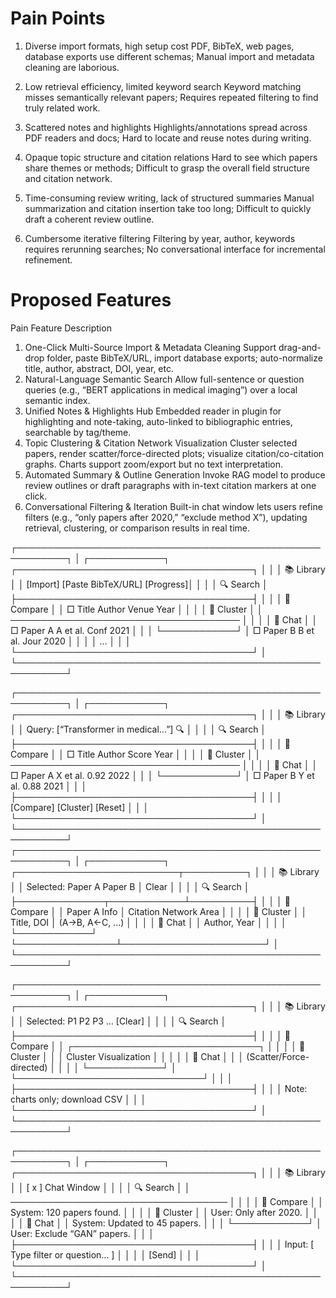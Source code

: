 # Pain Points

1. Diverse import formats, high setup cost
  PDF, BibTeX, web pages, database exports use different schemas;
  Manual import and metadata cleaning are laborious.

2. Low retrieval efficiency, limited keyword search
  Keyword matching misses semantically relevant papers;
  Requires repeated filtering to find truly related work.

3. Scattered notes and highlights
  Highlights/annotations spread across PDF readers and docs;
  Hard to locate and reuse notes during writing.

4. Opaque topic structure and citation relations
  Hard to see which papers share themes or methods;
  Difficult to grasp the overall field structure and citation network.

5. Time-consuming review writing, lack of structured summaries
  Manual summarization and citation insertion take too long;
  Difficult to quickly draft a coherent review outline.

6. Cumbersome iterative filtering
  Filtering by year, author, keywords requires rerunning searches;
  No conversational interface for incremental refinement.

# Proposed Features
Pain	Feature	Description

1. One-Click Multi-Source Import & Metadata Cleaning	Support drag-and-drop folder, paste BibTeX/URL, import database exports; auto-normalize title, author, abstract, DOI, year, etc.
2.	Natural-Language Semantic Search	Allow full-sentence or question queries (e.g., “BERT applications in medical imaging”) over a local semantic index.
3.	Unified Notes & Highlights Hub	Embedded reader in plugin for highlighting and note-taking, auto-linked to bibliographic entries, searchable by tag/theme.
4.	Topic Clustering & Citation Network Visualization	Cluster selected papers, render scatter/force-directed plots; visualize citation/co-citation graphs. Charts support zoom/export but no text interpretation.
5.	Automated Summary & Outline Generation	Invoke RAG model to produce review outlines or draft paragraphs with in-text citation markers at one click.
6.	Conversational Filtering & Iteration	Built-in chat window lets users refine filters (e.g., “only papers after 2020,” “exclude method X”), updating retrieval, clustering, or comparison results in real time.






┌──────────────────────────────────────────────────────────┐
│ ┌────────────┐ ┌──────────────────────────────────────┐ │
│ │ 📚 Library  │ │ [Import] [Paste BibTeX/URL] [Progress]│ │
│ │ 🔍 Search   │ ├──────────────────────────────────────┤ │
│ │ 🔗 Compare  │ │ □ Title         Author    Venue Year │ │
│ │ 🔳 Cluster  │ │ ───────────────────────────────────── │ │
│ │ 💬 Chat     │ │ □ Paper A       A et al.  Conf 2021 │ │
│ └────────────┘ │ □ Paper B       B et al.  Jour 2020 │ │
│                │ …                                    │ │
│                └──────────────────────────────────────┘ │
└──────────────────────────────────────────────────────────┘


┌──────────────────────────────────────────────────────────┐
│ ┌────────────┐ ┌──────────────────────────────────────┐ │
│ │ 📚 Library  │ │ Query: [“Transformer in medical…”] 🔍 │ │
│ │ 🔍 Search   │ ├──────────────────────────────────────┤ │
│ │ 🔗 Compare  │ │ □ Title       Author    Score  Year  │ │
│ │ 🔳 Cluster  │ │ ───────────────────────────────────── │ │
│ │ 💬 Chat     │ │ □ Paper A     X et al.  0.92  2022 │ │
│ └────────────┘ │ □ Paper B     Y et al.  0.88  2021 │ │
│                ├──────────────────────────────────────┤ │
│                │ [Compare] [Cluster] [Reset]        │ │
│                └──────────────────────────────────────┘ │
└──────────────────────────────────────────────────────────┘
┌──────────────────────────────────────────────────────────┐
│ ┌────────────┐ ┌──────────────────────────┬──────────┐ │
│ │ 📚 Library  │ │ Selected: Paper A  Paper B │ Clear │ │
│ │ 🔍 Search   │ ├──────────────┬────────────┴──────────┤ │
│ │ 🔗 Compare  │ │ Paper A Info │ Citation Network Area │ │
│ │ 🔳 Cluster  │ │ Title, DOI   │ (A→B, A←C, ...)       │ │
│ │ 💬 Chat     │ │ Author, Year │                        │ │
│ └────────────┘ └────────────────┴───────────────────────┘ │
└──────────────────────────────────────────────────────────┘


┌──────────────────────────────────────────────────────────┐
│ ┌────────────┐ ┌──────────────────────────────────────┐ │
│ │ 📚 Library  │ │ Selected: P1 P2 P3 … [Clear]         │ │
│ │ 🔍 Search   │ ├──────────────────────────────────────┤ │
│ │ 🔗 Compare  │ │   ┌──────────────────────────────┐   │ │
│ │ 🔳 Cluster  │ │   │   Cluster Visualization     │   │ │
│ │ 💬 Chat     │ │   │ (Scatter/Force-directed)     │   │ │
│ └────────────┘ │   └──────────────────────────────┘   │ │
│                ├──────────────────────────────────────┤ │
│                │ Note: charts only; download CSV     │ │
│                └──────────────────────────────────────┘ │
└──────────────────────────────────────────────────────────┘


┌──────────────────────────────────────────────────────────┐
│ ┌────────────┐ ┌──────────────────────────────────────┐ │
│ │ 📚 Library  │ │ [ x ] Chat Window                   │ │
│ │ 🔍 Search   │ │ ─────────────────────────────────── │ │
│ │ 🔗 Compare  │ │ System: 120 papers found.           │ │
│ │ 🔳 Cluster  │ │ User: Only after 2020.              │ │
│ │ 💬 Chat     │ │ System: Updated to 45 papers.       │ │
│ └────────────┘ │ User: Exclude “GAN” papers.         │ │
│                ├──────────────────────────────────────┤ │
│                │ Input: [ Type filter or question… ] │ │
│                │ [Send]                              │ │
│                └──────────────────────────────────────┘ │
└──────────────────────────────────────────────────────────┘



